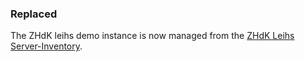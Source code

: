 ### Replaced

The ZHdK leihs demo instance is now managed from the [ZHdK Leihs Server-Inventory](https://github.com/zhdk/leihs-server-inventory).
